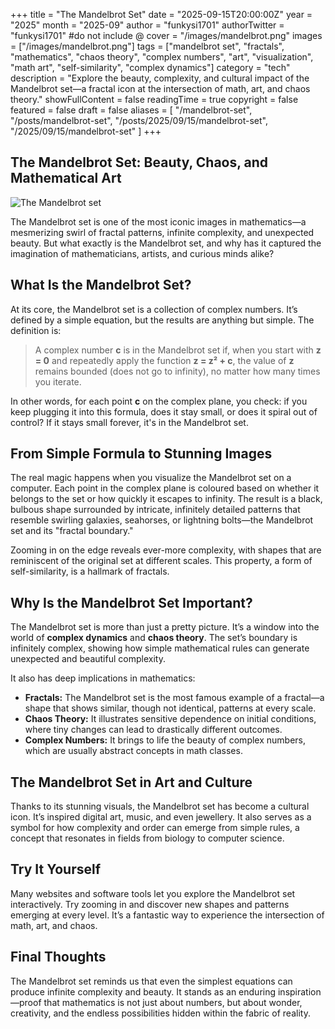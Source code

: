 +++
title = "The Mandelbrot Set"
date = "2025-09-15T20:00:00Z"
year = "2025"
month = "2025-09"
author = "funkysi1701"
authorTwitter = "funkysi1701" #do not include @
cover = "/images/mandelbrot.png"
images = ["/images/mandelbrot.png"]
tags = ["mandelbrot set", "fractals", "mathematics", "chaos theory", "complex numbers", "art", "visualization", "math art", "self-similarity", "complex dynamics"]
category = "tech"
description = "Explore the beauty, complexity, and cultural impact of the Mandelbrot set—a fractal icon at the intersection of math, art, and chaos theory."
showFullContent = false
readingTime = true
copyright = false
featured = false
draft = false
aliases = [
    "/mandelbrot-set",
    "/posts/mandelbrot-set",
    "/posts/2025/09/15/mandelbrot-set",
    "/2025/09/15/mandelbrot-set" 
]
+++
## The Mandelbrot Set: Beauty, Chaos, and Mathematical Art

![The Mandelbrot set](/images/mandelbrot.png)

The Mandelbrot set is one of the most iconic images in mathematics—a mesmerizing swirl of fractal patterns, infinite complexity, and unexpected beauty. But what exactly is the Mandelbrot set, and why has it captured the imagination of mathematicians, artists, and curious minds alike?

## What Is the Mandelbrot Set?

At its core, the Mandelbrot set is a collection of complex numbers. It’s defined by a simple equation, but the results are anything but simple. The definition is:

> A complex number **c** is in the Mandelbrot set if, when you start with **z = 0** and repeatedly apply the function **z = z² + c**, the value of **z** remains bounded (does not go to infinity), no matter how many times you iterate.

In other words, for each point **c** on the complex plane, you check: if you keep plugging it into this formula, does it stay small, or does it spiral out of control? If it stays small forever, it's in the Mandelbrot set.

## From Simple Formula to Stunning Images

The real magic happens when you visualize the Mandelbrot set on a computer. Each point in the complex plane is coloured based on whether it belongs to the set or how quickly it escapes to infinity. The result is a black, bulbous shape surrounded by intricate, infinitely detailed patterns that resemble swirling galaxies, seahorses, or lightning bolts—the Mandelbrot set and its "fractal boundary."

Zooming in on the edge reveals ever-more complexity, with shapes that are reminiscent of the original set at different scales. This property, a form of self-similarity, is a hallmark of fractals.

## Why Is the Mandelbrot Set Important?

The Mandelbrot set is more than just a pretty picture. It’s a window into the world of **complex dynamics** and **chaos theory**. The set’s boundary is infinitely complex, showing how simple mathematical rules can generate unexpected and beautiful complexity.

It also has deep implications in mathematics:
- **Fractals:** The Mandelbrot set is the most famous example of a fractal—a shape that shows similar, though not identical, patterns at every scale.
- **Chaos Theory:** It illustrates sensitive dependence on initial conditions, where tiny changes can lead to drastically different outcomes.
- **Complex Numbers:** It brings to life the beauty of complex numbers, which are usually abstract concepts in math classes.

## The Mandelbrot Set in Art and Culture

Thanks to its stunning visuals, the Mandelbrot set has become a cultural icon. It’s inspired digital art, music, and even jewellery. It also serves as a symbol for how complexity and order can emerge from simple rules, a concept that resonates in fields from biology to computer science.

## Try It Yourself

Many websites and software tools let you explore the Mandelbrot set interactively. Try zooming in and discover new shapes and patterns emerging at every level. It’s a fantastic way to experience the intersection of math, art, and chaos.

## Final Thoughts

The Mandelbrot set reminds us that even the simplest equations can produce infinite complexity and beauty. It stands as an enduring inspiration—proof that mathematics is not just about numbers, but about wonder, creativity, and the endless possibilities hidden within the fabric of reality.
